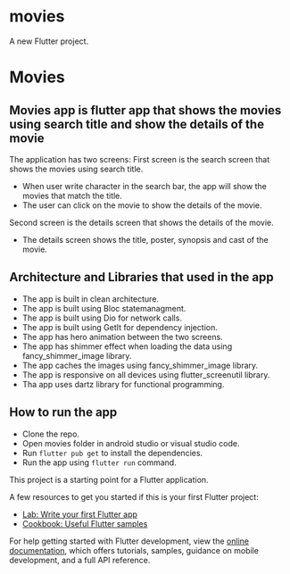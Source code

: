 # movies

A new Flutter project.

# Movies

## Movies app is flutter app that shows the movies using search title and show the details of the movie

The application has two screens:
First screen is the search screen that shows the movies using search title. 
* When user write character in the search bar, the app will show the movies that match the title.
* The user can click on the movie to show the details of the movie.

Second screen is the details screen that shows the details of the movie.
* The details screen shows the title, poster, synopsis and cast of the movie.

## Architecture and Libraries that used in the app
* The app is built in clean architecture.
* The app is built using Bloc statemanagment.
* The app is built using Dio for network calls.
* The app is built using GetIt for dependency injection.
* The app has hero animation between the two screens.
* The app has shimmer effect when loading the data using fancy_shimmer_image library.
* The app caches the images using fancy_shimmer_image library.
* The app is responsive on all devices using flutter_screenutil library.
* Tha app uses dartz library for functional programming.

## How to run the app
* Clone the repo.
* Open movies folder in android studio or visual studio code.
* Run `flutter pub get` to install the dependencies.
* Run the app using `flutter run` command.



This project is a starting point for a Flutter application.

A few resources to get you started if this is your first Flutter project:

- [Lab: Write your first Flutter app](https://docs.flutter.dev/get-started/codelab)
- [Cookbook: Useful Flutter samples](https://docs.flutter.dev/cookbook)

For help getting started with Flutter development, view the
[online documentation](https://docs.flutter.dev/), which offers tutorials,
samples, guidance on mobile development, and a full API reference.
